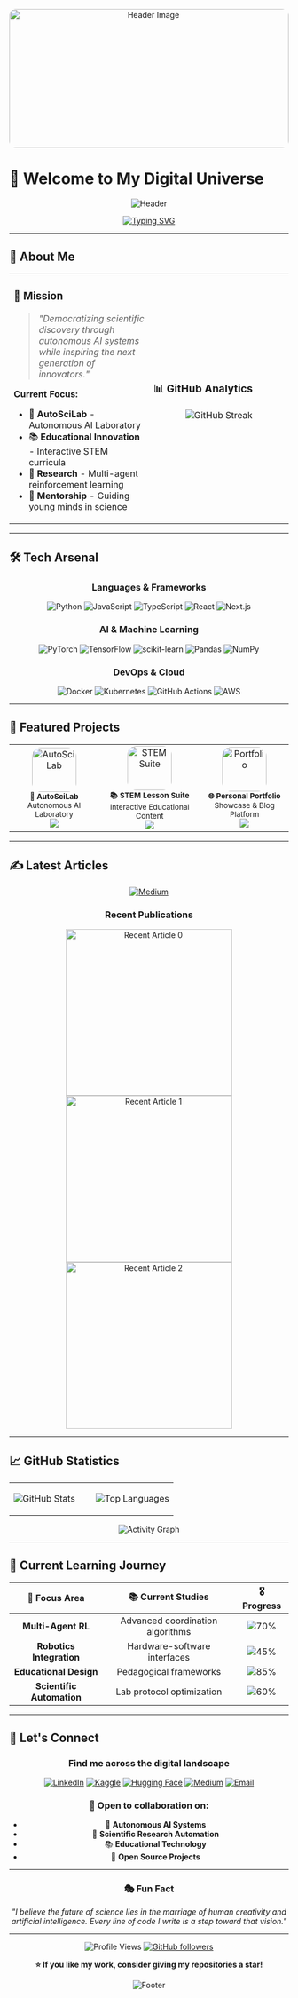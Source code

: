 <!-- Creative Header with Hero Image -->

<p align="center">
  <img src="https://media.licdn.com/dms/image/v2/D4E3DAQH7WfLIqo1HXg/image-scale_191_1128/image-scale_191_1128/0/1681253525945/spacex_cover?e=1748930400&v=beta&t=f7XWVz3Nq7bGzBixbUhAs74utFZwwl_qaqbmftPJmxU" alt="Header Image" width="100%" style="max-height: 250px; object-fit: cover; border-radius: 12px;"/>
</p>

# 🌟 Welcome to My Digital Universe

<div align="center">
  
![Header](https://capsule-render.vercel.app/api?type=waving&color=gradient&customColorList=6,11,20&height=200&section=header&text=Amirkhon%20Abdunabiev&fontSize=50&fontColor=fff&animation=fadeIn&fontAlignY=35&desc=AI%20Researcher%20%7C%20Autonomous%20Systems%20%7C%20Education%20Innovator&descAlignY=55&descSize=18)

[![Typing SVG](https://readme-typing-svg.herokuapp.com?font=JetBrains+Mono&size=24&duration=3000&pause=1000&color=00D9FF&center=true&vCenter=true&width=600&lines=Building+Autonomous+AI+Systems+%F0%9F%A4%96;Crafting+Educational+Experiences+%F0%9F%93%9A;Exploring+the+Future+of+Science+%F0%9F%94%AC;Welcome+to+my+GitHub+Profile!+%E2%9C%A8)](https://git.io/typing-svg)

</div>

---

## 🚀 About Me

<table>
<tr>
<td width="50%">

### 🎯 **Mission**
> *"Democratizing scientific discovery through autonomous AI systems while inspiring the next generation of innovators."*

**Current Focus:**
- 🧪 **AutoSciLab** - Autonomous AI Laboratory
- 📚 **Educational Innovation** - Interactive STEM curricula
- 🔬 **Research** - Multi-agent reinforcement learning
- 🌱 **Mentorship** - Guiding young minds in science

</td>
<td width="50%">

### 📊 **GitHub Analytics**
<div align="center">

![GitHub Streak](https://github-readme-streak-stats.herokuapp.com/?user=walleeva2018&theme=tokyonight&hide_border=true&background=0D1117&stroke=00D9FF&ring=00D9FF&fire=FF6B6B&currStreakLabel=00D9FF)

</div>
</td>
</tr>
</table>

---

## 🛠️ **Tech Arsenal**

<div align="center">

### **Languages & Frameworks**
![Python](https://img.shields.io/badge/Python-3776AB?style=for-the-badge&logo=python&logoColor=white)
![JavaScript](https://img.shields.io/badge/JavaScript-F7DF1E?style=for-the-badge&logo=javascript&logoColor=black)
![TypeScript](https://img.shields.io/badge/TypeScript-007ACC?style=for-the-badge&logo=typescript&logoColor=white)
![React](https://img.shields.io/badge/React-20232A?style=for-the-badge&logo=react&logoColor=61DAFB)
![Next.js](https://img.shields.io/badge/Next.js-000000?style=for-the-badge&logo=next.js&logoColor=white)

### **AI & Machine Learning**
![PyTorch](https://img.shields.io/badge/PyTorch-EE4C2C?style=for-the-badge&logo=pytorch&logoColor=white)
![TensorFlow](https://img.shields.io/badge/TensorFlow-FF6F00?style=for-the-badge&logo=tensorflow&logoColor=white)
![scikit-learn](https://img.shields.io/badge/scikit--learn-F7931E?style=for-the-badge&logo=scikit-learn&logoColor=white)
![Pandas](https://img.shields.io/badge/Pandas-150458?style=for-the-badge&logo=pandas&logoColor=white)
![NumPy](https://img.shields.io/badge/NumPy-013243?style=for-the-badge&logo=numpy&logoColor=white)

### **DevOps & Cloud**
![Docker](https://img.shields.io/badge/Docker-2496ED?style=for-the-badge&logo=docker&logoColor=white)
![Kubernetes](https://img.shields.io/badge/Kubernetes-326CE5?style=for-the-badge&logo=kubernetes&logoColor=white)
![GitHub Actions](https://img.shields.io/badge/GitHub_Actions-2088FF?style=for-the-badge&logo=github-actions&logoColor=white)
![AWS](https://img.shields.io/badge/AWS-232F3E?style=for-the-badge&logo=amazon-aws&logoColor=white)

</div>

---

## 🎯 **Featured Projects**

<div align="center">

<table>
<tr>
<td align="center">
<a href="#">
<img src="https://github.com/user-attachments/assets/robot-lab-icon" alt="AutoSciLab" width="80" height="80" style="border-radius: 16px;"/>
</a>
<br>
<sub><b>🧪 AutoSciLab</b></sub>
<br>
<sub>Autonomous AI Laboratory</sub>
<br>
<img src="https://img.shields.io/badge/Status-In%20Development-yellow?style=flat-square"/>
</td>
<td align="center">
<a href="#">
<img src="https://github.com/user-attachments/assets/education-icon" alt="STEM Suite" width="80" height="80" style="border-radius: 16px;"/>
</a>
<br>
<sub><b>📚 STEM Lesson Suite</b></sub>
<br>
<sub>Interactive Educational Content</sub>
<br>
<img src="https://img.shields.io/badge/Status-Active-brightgreen?style=flat-square"/>
</td>
<td align="center">
<a href="#">
<img src="https://github.com/user-attachments/assets/portfolio-icon" alt="Portfolio" width="80" height="80" style="border-radius: 16px;"/>
</a>
<br>
<sub><b>🌐 Personal Portfolio</b></sub>
<br>
<sub>Showcase & Blog Platform</sub>
<br>
<img src="https://img.shields.io/badge/Status-Live-success?style=flat-square"/>
</td>
</tr>
</table>

</div>

---

## ✍️ **Latest Articles**

<div align="center">

[![Medium](https://img.shields.io/badge/Medium-12100E?style=for-the-badge&logo=medium&logoColor=white)](https://medium.com/@amirkhon.abdunabiev)

### Recent Publications

<a target="_blank" href="https://github-readme-medium-recent-article.vercel.app/medium/@amirkhon.abdunabiev/0">
  <img src="https://github-readme-medium-recent-article.vercel.app/medium/@amirkhon.abdunabiev/0" alt="Recent Article 0" width="300">
</a>

<a target="_blank" href="https://github-readme-medium-recent-article.vercel.app/medium/@amirkhon.abdunabiev/1">
  <img src="https://github-readme-medium-recent-article.vercel.app/medium/@amirkhon.abdunabiev/1" alt="Recent Article 1" width="300">
</a>

<a target="_blank" href="https://github-readme-medium-recent-article.vercel.app/medium/@amirkhon.abdunabiev/2">
  <img src="https://github-readme-medium-recent-article.vercel.app/medium/@amirkhon.abdunabiev/2" alt="Recent Article 2" width="300">
</a>

</div>

---

## 📈 **GitHub Statistics**

<div align="center">

<table>
<tr>
<td width="50%">

![GitHub Stats](https://github-readme-stats.vercel.app/api?username=walleeva2018&show_icons=true&theme=tokyonight&hide_border=true&bg_color=0D1117&title_color=00D9FF&icon_color=00D9FF&text_color=ffffff)

</td>
<td width="50%">

![Top Languages](https://github-readme-stats.vercel.app/api/top-langs/?username=walleeva2018&layout=compact&theme=tokyonight&hide_border=true&bg_color=0D1117&title_color=00D9FF&text_color=ffffff)

</td>
</tr>
</table>

![Activity Graph](https://github-readme-activity-graph.vercel.app/graph?username=walleeva2018&theme=tokyo-night&hide_border=true&bg_color=0D1117&color=00D9FF&line=00D9FF&point=FF6B6B)

</div>

---

## 🌱 **Current Learning Journey**

<div align="center">

| 🎯 **Focus Area** | 📚 **Current Studies** | 🎖️ **Progress** |
|:---:|:---:|:---:|
| **Multi-Agent RL** | Advanced coordination algorithms | ![70%](https://progress-bar.dev/70?color=00D9FF) |
| **Robotics Integration** | Hardware-software interfaces | ![45%](https://progress-bar.dev/45?color=FF6B6B) |
| **Educational Design** | Pedagogical frameworks | ![85%](https://progress-bar.dev/85?color=4CAF50) |
| **Scientific Automation** | Lab protocol optimization | ![60%](https://progress-bar.dev/60?color=FFC107) |

</div>

---

## 🤝 **Let's Connect**

<div align="center">

### Find me across the digital landscape

[![LinkedIn](https://img.shields.io/badge/LinkedIn-0077B5?style=for-the-badge&logo=linkedin&logoColor=white)](https://www.linkedin.com/in/your-profile)
[![Kaggle](https://img.shields.io/badge/Kaggle-20BEFF?style=for-the-badge&logo=kaggle&logoColor=white)](https://www.kaggle.com/your-kaggle-profile)
[![Hugging Face](https://img.shields.io/badge/🤗%20Hugging%20Face-FFD21E?style=for-the-badge&logoColor=black)](https://huggingface.co/your-huggingface-profile)
[![Medium](https://img.shields.io/badge/Medium-12100E?style=for-the-badge&logo=medium&logoColor=white)](https://medium.com/@amirkhon.abdunabiev)
[![Email](https://img.shields.io/badge/Email-D14836?style=for-the-badge&logo=gmail&logoColor=white)](mailto:your.email@example.com)

### 💬 Open to collaboration on:
- 🤖 **Autonomous AI Systems**
- 🔬 **Scientific Research Automation**
- 📚 **Educational Technology**
- 🌟 **Open Source Projects**

</div>

---

<div align="center">

### 🎭 Fun Fact
*"I believe the future of science lies in the marriage of human creativity and artificial intelligence. Every line of code I write is a step toward that vision."*

---

![Profile Views](https://komarev.com/ghpvc/?username=walleeva2018&style=for-the-badge&color=00D9FF)
[![GitHub followers](https://img.shields.io/github/followers/walleeva2018?style=for-the-badge&color=00D9FF)](https://github.com/walleeva2018)

**⭐ If you like my work, consider giving my repositories a star!**

![Footer](https://capsule-render.vercel.app/api?type=waving&color=gradient&customColorList=6,11,20&height=100&section=footer)

</div>
